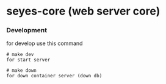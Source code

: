 # seyes-core (web server core)

### Development

for develop use this command

```
# make dev
for start server

# make down
for down container server (down db)
```
